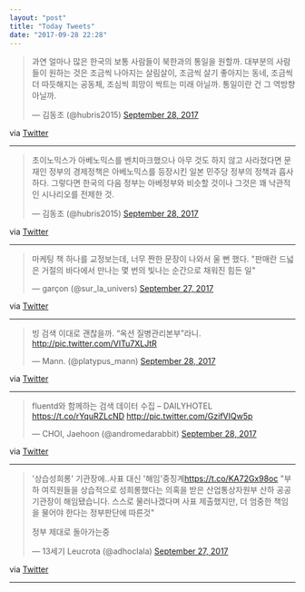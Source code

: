 ```yaml
---
layout: "post"
title: "Today Tweets"
date: "2017-09-28 22:28"
---
```


<blockquote class="twitter-tweet"><p lang="ko" dir="ltr">과연 얼마나 많은 한국의 보통 사람들이 북한과의 통일을 원할까. 대부분의 사람들이 원하는 것은 조금씩 나아지는 살림살이, 조금씩 살기 좋아지는 동네, 조금씩 더 따듯해지는 공동체, 조심씩 희망이 싹트는 미래 아닐까. 통일이란 건 그 역방향 아닐까.</p>&mdash; 김동조 (@hubris2015) <a href="https://twitter.com/hubris2015/status/913219329381982208?ref_src=twsrc%5Etfw">September 28, 2017</a></blockquote>
<script async src="//platform.twitter.com/widgets.js" charset="utf-8"></script>


via [Twitter]( http://twitter.com/hubris2015/status/913219329381982208)


- - - - -

<blockquote class="twitter-tweet"><p lang="ko" dir="ltr">초이노믹스가 아베노믹스를 벤치마크했으나 아무 것도 하지 않고 사라졌다면 문재인 정부의 경제정책은 아베노믹스를 등장시킨 일본 민주당 정부의 정책과 흡사하다. 그렇다면 한국의 다음 정부는 아베정부와 비슷할 것이나 그것은 꽤 낙관적인 시나리오를 전제한 것.</p>&mdash; 김동조 (@hubris2015) <a href="https://twitter.com/hubris2015/status/913221050900430848?ref_src=twsrc%5Etfw">September 28, 2017</a></blockquote>
<script async src="//platform.twitter.com/widgets.js" charset="utf-8"></script>


via [Twitter]( http://twitter.com/hubris2015/status/913221050900430848)


- - - - -

<blockquote class="twitter-tweet"><p lang="ko" dir="ltr">마케팅 책 하나를 교정보는데, 너무 짠한 문장이 나와서 울 뻔 했다. &quot;판매란 드넓은 거절의 바다에서 만나는 몇 번의 빛나는 순간으로 채워진 힘든 일&quot;</p>&mdash; garçon (@sur_la_univers) <a href="https://twitter.com/sur_la_univers/status/912970187288207360?ref_src=twsrc%5Etfw">September 27, 2017</a></blockquote>
<script async src="//platform.twitter.com/widgets.js" charset="utf-8"></script>


via [Twitter]( http://twitter.com/sur_la_univers/status/912970187288207360)


- - - - -

<blockquote class="twitter-tweet"><p lang="ko" dir="ltr">빙 검색 이대로 괜찮을까. “옥션 질병관리본부”라니. <a href="https://t.co/VITu7XLJtR">http://pic.twitter.com/VITu7XLJtR</a></p>&mdash; Mann. (@platypus_mann) <a href="https://twitter.com/platypus_mann/status/913205346520276997?ref_src=twsrc%5Etfw">September 28, 2017</a></blockquote>
<script async src="//platform.twitter.com/widgets.js" charset="utf-8"></script>


via [Twitter]( http://twitter.com/platypus_mann/status/913205346520276997)


- - - - -

<blockquote class="twitter-tweet"><p lang="ko" dir="ltr">fluentd와 함께하는 검색 데이터 수집 – DAILYHOTEL <a href="https://t.co/rYquRZLcND">https://t.co/rYquRZLcND</a> <a href="https://t.co/GzifVIQw5p">http://pic.twitter.com/GzifVIQw5p</a></p>&mdash; CHOI, Jaehoon (@andromedarabbit) <a href="https://twitter.com/andromedarabbit/status/913300092513333248?ref_src=twsrc%5Etfw">September 28, 2017</a></blockquote>
<script async src="//platform.twitter.com/widgets.js" charset="utf-8"></script>


via [Twitter]( http://twitter.com/andromedarabbit/status/913300092513333248)


- - - - -

<blockquote class="twitter-tweet"><p lang="ko" dir="ltr">&#39;상습성희롱&#39; 기관장에..사표 대신 &#39;해임&#39;중징계<a href="https://t.co/KA72Gx98oc">https://t.co/KA72Gx98oc</a>
&quot;부하 여직원들을 상습적으로 성희롱했다는 의혹을 받은 산업통상자원부 산하 공공기관장이 해임됐습니다. 스스로 물러나겠다며 사표 제출했지만, 더 엄중한 책임을 물어야 한다는 정부판단에 따른것&quot;

정부 제대로 돌아가는중</p>&mdash; 13세기 Leucrota (@adhoclala) <a href="https://twitter.com/adhoclala/status/913035671672983553?ref_src=twsrc%5Etfw">September 27, 2017</a></blockquote>
<script async src="//platform.twitter.com/widgets.js" charset="utf-8"></script>


via [Twitter]( http://twitter.com/adhoclala/status/913035671672983553)


- - - - -
